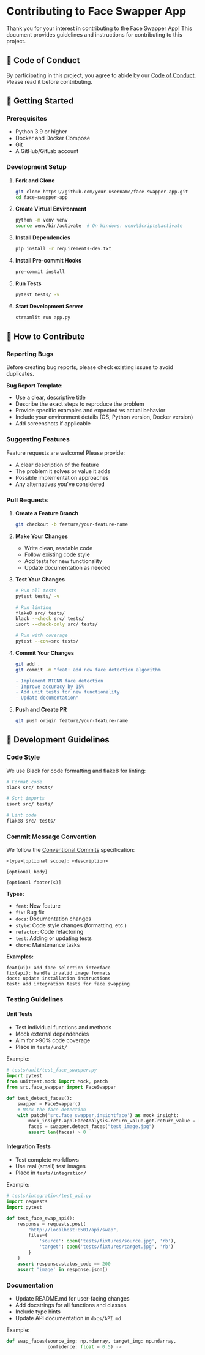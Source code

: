 # Contributing to Face Swapper App

Thank you for your interest in contributing to the Face Swapper App! This document provides guidelines and instructions for contributing to this project.

## 🤝 Code of Conduct

By participating in this project, you agree to abide by our [Code of Conduct](CODE_OF_CONDUCT.md). Please read it before contributing.

## 🚀 Getting Started

### Prerequisites

- Python 3.9 or higher
- Docker and Docker Compose
- Git
- A GitHub/GitLab account

### Development Setup

1. **Fork and Clone**
   ```bash
   git clone https://github.com/your-username/face-swapper-app.git
   cd face-swapper-app
   ```

2. **Create Virtual Environment**
   ```bash
   python -m venv venv
   source venv/bin/activate  # On Windows: venv\Scripts\activate
   ```

3. **Install Dependencies**
   ```bash
   pip install -r requirements-dev.txt
   ```

4. **Install Pre-commit Hooks**
   ```bash
   pre-commit install
   ```

5. **Run Tests**
   ```bash
   pytest tests/ -v
   ```

6. **Start Development Server**
   ```bash
   streamlit run app.py
   ```

## 📝 How to Contribute

### Reporting Bugs

Before creating bug reports, please check existing issues to avoid duplicates.

**Bug Report Template:**
- Use a clear, descriptive title
- Describe the exact steps to reproduce the problem
- Provide specific examples and expected vs actual behavior
- Include your environment details (OS, Python version, Docker version)
- Add screenshots if applicable

### Suggesting Features

Feature requests are welcome! Please provide:
- A clear description of the feature
- The problem it solves or value it adds
- Possible implementation approaches
- Any alternatives you've considered

### Pull Requests

1. **Create a Feature Branch**
   ```bash
   git checkout -b feature/your-feature-name
   ```

2. **Make Your Changes**
   - Write clean, readable code
   - Follow existing code style
   - Add tests for new functionality
   - Update documentation as needed

3. **Test Your Changes**
   ```bash
   # Run all tests
   pytest tests/ -v
   
   # Run linting
   flake8 src/ tests/
   black --check src/ tests/
   isort --check-only src/ tests/
   
   # Run with coverage
   pytest --cov=src tests/
   ```

4. **Commit Your Changes**
   ```bash
   git add .
   git commit -m "feat: add new face detection algorithm
   
   - Implement MTCNN face detection
   - Improve accuracy by 15%
   - Add unit tests for new functionality
   - Update documentation"
   ```

5. **Push and Create PR**
   ```bash
   git push origin feature/your-feature-name
   ```

## 🎯 Development Guidelines

### Code Style

We use Black for code formatting and flake8 for linting:

```bash
# Format code
black src/ tests/

# Sort imports
isort src/ tests/

# Lint code
flake8 src/ tests/
```

### Commit Message Convention

We follow the [Conventional Commits](https://conventionalcommits.org/) specification:

```
<type>[optional scope]: <description>

[optional body]

[optional footer(s)]
```

**Types:**
- `feat`: New feature
- `fix`: Bug fix
- `docs`: Documentation changes
- `style`: Code style changes (formatting, etc.)
- `refactor`: Code refactoring
- `test`: Adding or updating tests
- `chore`: Maintenance tasks

**Examples:**
```
feat(ui): add face selection interface
fix(api): handle invalid image formats
docs: update installation instructions
test: add integration tests for face swapping
```

### Testing Guidelines

#### Unit Tests
- Test individual functions and methods
- Mock external dependencies
- Aim for >90% code coverage
- Place in `tests/unit/`

Example:
```python
# tests/unit/test_face_swapper.py
import pytest
from unittest.mock import Mock, patch
from src.face_swapper import FaceSwapper

def test_detect_faces():
    swapper = FaceSwapper()
    # Mock the face detection
    with patch('src.face_swapper.insightface') as mock_insight:
        mock_insight.app.FaceAnalysis.return_value.get.return_value = [Mock()]
        faces = swapper.detect_faces("test_image.jpg")
        assert len(faces) > 0
```

#### Integration Tests
- Test complete workflows
- Use real (small) test images
- Place in `tests/integration/`

Example:
```python
# tests/integration/test_api.py
import requests
import pytest

def test_face_swap_api():
    response = requests.post(
        "http://localhost:8501/api/swap",
        files={
            'source': open('tests/fixtures/source.jpg', 'rb'),
            'target': open('tests/fixtures/target.jpg', 'rb')
        }
    )
    assert response.status_code == 200
    assert 'image' in response.json()
```

### Documentation

- Update README.md for user-facing changes
- Add docstrings for all functions and classes
- Include type hints
- Update API documentation in `docs/API.md`

Example:
```python
def swap_faces(source_img: np.ndarray, target_img: np.ndarray, 
               confidence: float = 0.5) ->